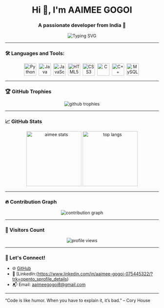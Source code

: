 
<h1 align="center">Hi 👋, I'm AAIMEE GOGOI</h1>
<h3 align="center">A passionate developer from India 🚀</h3>

<p align="center">
  <img src="https://readme-typing-svg.herokuapp.com?font=Fira+Code&duration=3000&pause=1000&color=36BCF7&center=true&vCenter=true&width=435&lines=Passionate+about+coding+💻;Lifelong+learner+📘;Open+Source+Enthusiast+🌐" alt="Typing SVG" />
</p>

---

### 🛠️ Languages and Tools:

<p align="center">
  <img src="https://cdn.jsdelivr.net/gh/devicons/devicon/icons/python/python-original.svg" title="Python" width="40" height="40"/>&nbsp;
  <img src="https://cdn.jsdelivr.net/gh/devicons/devicon/icons/java/java-original.svg" title="Java" width="40" height="40"/>&nbsp;
  <img src="https://cdn.jsdelivr.net/gh/devicons/devicon/icons/javascript/javascript-original.svg" title="JavaScript" width="40" height="40"/>&nbsp;
  <img src="https://cdn.jsdelivr.net/gh/devicons/devicon/icons/html5/html5-original.svg" title="HTML5" width="40" height="40"/>&nbsp;
  <img src="https://cdn.jsdelivr.net/gh/devicons/devicon/icons/css3/css3-original.svg" title="CSS3" width="40" height="40"/>&nbsp;
  <img src="https://cdn.jsdelivr.net/gh/devicons/devicon/icons/c/c-original.svg" title="C" width="40" height="40"/>&nbsp;
  <img src="https://cdn.jsdelivr.net/gh/devicons/devicon/icons/cplusplus/cplusplus-original.svg" title="C++" width="40" height="40"/>&nbsp;
  <img src="https://cdn.jsdelivr.net/gh/devicons/devicon/icons/mysql/mysql-original.svg" title="MySQL" width="40" height="40"/>&nbsp;
</p>

---

### 🏆 GitHub Trophies

<p align="center">
  <img src="https://github-profile-trophy.vercel.app/?username=AAIMEE-GOGOI&theme=radical&no-frame=true&no-bg=true&margin-w=10" alt="github trophies" />
</p>

---

### 📈 GitHub Stats

<p align="center">
  <img height="180em" src="https://github-readme-stats.vercel.app/api?username=AAIMEE-GOGOI&show_icons=true&theme=tokyonight" alt="aimee stats"/>
  <img height="180em" src="https://github-readme-stats.vercel.app/api/top-langs/?username=AAIMEE-GOGOI&layout=compact&theme=tokyonight" alt="top langs"/>
</p>

---

### 🔥 Contribution Graph

<p align="center">
  <img src="https://github-readme-activity-graph.vercel.app/graph?username=AAIMEE-GOGOI&theme=tokyo-night&area=true" alt="contribution graph" />
</p>

---

### 👀 Visitors Count

<p align="center">
  <img src="https://komarev.com/ghpvc/?username=AAIMEE-GOGOI&label=Profile%20views&color=0e75b6&style=flat" alt="profile views" />
</p>

---

### 🔗 Let's Connect!

- 🌐 [GitHub](https://github.com/AAIMEE-GOGOI)
- 💼 [LinkedIn:(https://www.linkedin.com/in/aaimee-gogoi-075445322/?trk=opento_sprofile_details)  
- 📬 Email: aaimeegogoi8@gmail.com

---

“Code is like humor. When you have to explain it, it’s bad.” – Cory House
